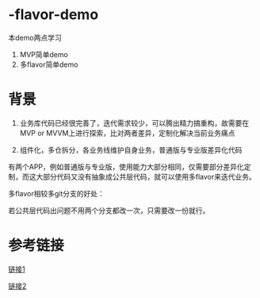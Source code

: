 # -flavor-demo

本demo两点学习
1. MVP简单demo
2. 多flavor简单demo



# 背景

1. 业务库代码已经很完善了，迭代需求较少，可以腾出精力搞重构，故需要在MVP or MVVM上进行探索，比对两者差异，定制化解决当前业务痛点

2. 组件化，多仓拆分，各业务线维护自身业务，普通版与专业版差异化代码



有两个APP，例如普通版与专业版，使用能力大部分相同，仅需要部分差异化定制，而这大部分代码又没有抽象成公共层代码，就可以使用多flavor来迭代业务。



多flavor相较多git分支的好处：

若公共层代码出问题不用两个分支都改一次，只需要改一份就行。





# 参考链接

[链接1](https://www.dazhuanlan.com/2019/10/26/5db45563aa374/?__cf_chl_jschl_tk__=71cbfd26f2dcae57eacab71f9c2c4cb9cb07b857-1602577353-0-ASK8lLhUXFXP--4MNyH-Xoq0pRgmAwcdIkXNvI0D_vHx88AfGbGWNUxzizyZ6Vru9yILyG6ZWdGWGnMpoEV4gBRGt9AI44iNTajzsc49Mh8Zc7sVxc05yZxqmQo3WcDZvkoGIKYoeOYeH4jqJBt_KUuBmUVZx3FjuTWjBOPNURL2tnxMOOA7FGBICRlKkQLlCtEkUvBcYC-IeAiiW1UuYpkwJ1tRZh1At1MDkQKradtyYvABVJZpXSuhZ6iODNp13KLIxLLp0ZBfPThQCCU5h_9ptWSN-Ae0ZPbQCoi2AG19arOnFG2MkZVWLXfrNiJq-w)

[链接2](http://lyldalek.cn/2019/09/10/blog_bak/Blog/Gradle/productFlavors%E4%B8%8EbuildTypes/)
